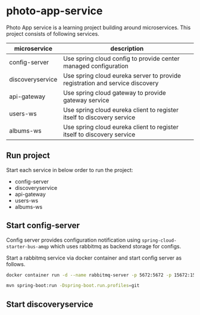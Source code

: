 # photo-app-service

Photo App service is a learning project building around microservices. This project consists of following services.


microservice|description
--|--
config-server|Use spring cloud config to provide center managed configuration
discoveryservice|Use spring cloud eureka server to provide registration and service discovery
api-gateway|Use spring cloud gateway to provide gateway service
users-ws|Use spring cloud eureka client to register itself to discovery service
albums-ws|Use spring cloud eureka client to register itself to discovery service

## Run project

Start each service in below order to run the project:
- config-server
- discoveryservice
- api-gateway
- users-ws
- albums-ws

## Start config-server

Config server provides configuration notification using `spring-cloud-starter-bus-amqp` which uses rabbitmq as backend storage for configs.

Start a rabbitmq service via docker container and start config server as follows.

```zsh
docker container run -d --name rabbitmq-server -p 5672:5672 -p 15672:15672 rabbitmq:3-management
```
```zsh
mvn spring-boot:run -Dspring-boot.run.profiles=git
```

## Start discoveryservice